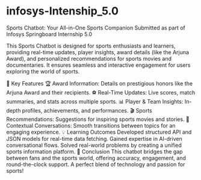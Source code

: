 # infosys-Intenship_5.0
Sports Chatbot: Your All-in-One Sports Companion
Submitted as part of Infosys Springboard Internship 5.0

This Sports Chatbot is designed for sports enthusiasts and learners, providing real-time updates, player insights, award details (like the Arjuna Award), and personalized recommendations for sports movies and documentaries. It ensures seamless and interactive engagement for users exploring the world of sports.

🌟 Key Features
🏆 Award Information: Details on prestigious honors like the Arjuna Award and their recipients.
⚽ Real-Time Updates: Live scores, match summaries, and stats across multiple sports.
📊 Player & Team Insights: In-depth profiles, achievements, and performances.
🎬 Sports Recommendations: Suggestions for inspiring sports movies and stories.
🎯 Contextual Conversations: Smooth transitions between topics for an engaging experience.
💡 Learning Outcomes
Developed structured API and JSON models for real-time data fetching.
Gained expertise in AI-driven conversational flows.
Solved real-world problems by creating a unified sports information platform.
🏁 Conclusion
This chatbot bridges the gap between fans and the sports world, offering accuracy, engagement, and round-the-clock support. A perfect blend of technology and passion for sports!
